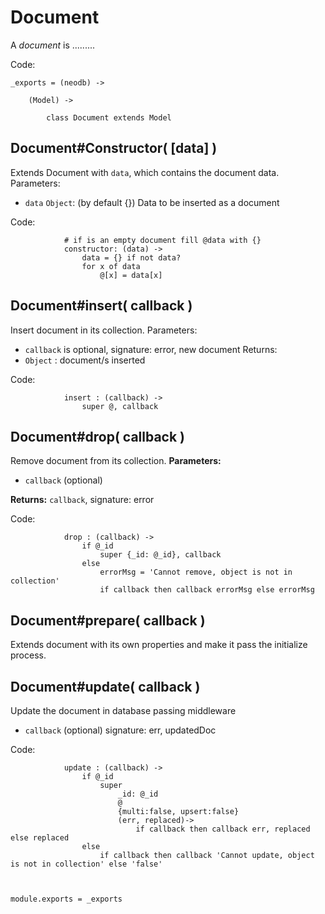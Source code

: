 
Document
========

A *document* is .........

Code:

	_exports = (neodb) ->

		(Model) ->
	
			class Document extends Model


Document#Constructor( [data] )
-------------------------------------

Extends Document with `data`, which contains the document data.
Parameters:

- `data` `Object`: (by default {}) Data to be inserted as a document

Code:

				# if is an empty document fill @data with {}
				constructor: (data) ->
					data = {} if not data?
					for x of data
						@[x] = data[x]



Document#insert( callback )
---------------------------

Insert document in its collection.
Parameters:

- `callback` is optional, signature: error, new document
Returns:
- `Object` : document/s inserted

Code:

				insert : (callback) ->
					super @, callback



Document#drop( callback )
-------------------------

Remove document from its collection.
**Parameters:**

- `callback` (optional)

**Returns:** `callback`, signature: error

Code:

				drop : (callback) ->
					if @_id
						super {_id: @_id}, callback
					else
						errorMsg = 'Cannot remove, object is not in collection'
						if callback then callback errorMsg else errorMsg



Document#prepare( callback )
----------------------------

Extends document with its own properties and make it pass the initialize process.



Document#update( callback )
---------------------------

Update the document in database passing middleware

- `callback` (optional) signature: err, updatedDoc

Code:

				update : (callback) ->
					if @_id
						super
							_id: @_id
							@
							{multi:false, upsert:false}
							(err, replaced)->
								if callback then callback err, replaced else replaced
					else
						if callback then callback 'Cannot update, object is not in collection' else 'false'



	module.exports = _exports
